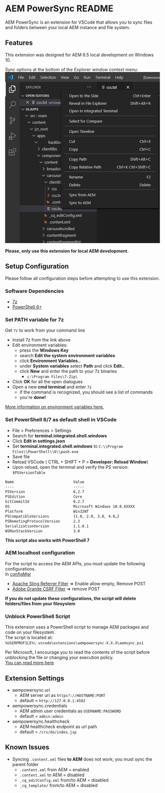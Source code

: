 # AEM PowerSync README
AEM PowerSync is an extension for VSCode that allows you to sync files and folders between your local AEM instance and file system.

## Features
This extension was designed for AEM 6.5 local development on Windows 10.

Sync options at the bottom of the Explorer window context menu:
![context menu options](images/menu.png)

**Please, only use this extension for local AEM development.**

## Setup Configuration
Please follow all configuration steps before attempting to use this extension.  

### Software Dependencies
- [7z](https://www.7-zip.org/a/7z1900-x64.msi)
- [PowerShell 6+](https://github.com/PowerShell/PowerShell/releases)

### Set PATH variable for 7z
Get `7z` to work from your command line
- Install 7z from the link above
- Edit environment variables:
    - press the **Windows Key**
    - search **Edit the system environment variables**
    - click **Environment Variables..**
    - under **System variables** select **Path** and click **Edit..**
    - click **New** and enter the path to your 7z binaries
        - `c:\Program Files\7-Zip\`
- Click **OK** for all the open dialogues
- Open a new **cmd terminal** and enter `7z`
    - if the command is recognized, you should see a list of commands
    - you're **done!**
  
[More information on environment variables here.](https://support.microsoft.com/en-us/help/310519/how-to-manage-environment-variables-in-windows-xp)
 
### Set PowerShell 6/7 as default shell in VSCode
- File > Preferences > Settings
- Search for **terminal.integrated.shell.windows**
- Click **Edit in settings.json**
- Set **terminal.integrated.shell.windows** to `C:\\Program Files\\PowerShell\\6\\pwsh.exe`
- Save file
- Reload VSCode ( CTRL + SHIFT + P > **Developer: Reload Window**)
- Upon reload, open the terminal and verify the PS version: `$PSVersionTable`
```
Name                           Value
----                           -----
PSVersion                      6.2.7
PSEdition                      Core
GitCommitId                    6.2.7
OS                             Microsoft Windows 10.0.XXXXX
Platform                       Win32NT
PSCompatibleVersions           {1.0, 2.0, 3.0, 4.0…}
PSRemotingProtocolVersion      2.3
SerializationVersion           1.1.0.1
WSManStackVersion              3.0
```

**This script also works with PowerShell 7**

### AEM localhost configuration
For the script to access the AEM APIs, you must update the following configurations.  
In [configMgr](http://localhost:4502/system/console/configMgr)  
- [Apache Sling Referrer Filter](http://localhost:4502/system/console/configMgr/org.apache.sling.security.impl.ReferrerFilter) => Enable allow empty, Remove POST
- [Adobe Granite CSRF Filter](http://localhost:4502/system/console/configMgr/com.adobe.granite.csrf.impl.CSRFFilter) => remove POST

**If you do not update these configurations, the script will delete folders/files from your filesystem**

### Unblock PowerShell Script
This extension uses a PowerShell script to manage AEM packages and code on your filesystem.  
The script is located at:  
`%USERPROFILE%\.vscode\extensions\aempowersync-X.X.X\aemsync.ps1`

Per Microsoft, I encourage you to read the contents of the script before unblocking the file or changing your execution policy.  
[You can read more here](https://docs.microsoft.com/en-us/powershell/module/microsoft.powershell.security/set-executionpolicy?view=powershell-7#example-7--unblock-a-script-to-run-it-without-changing-the-execution-policy)  


## Extension Settings
- aempowersync.uri
    - AEM server uri as `https?://HOSTNAME:PORT`
    - default = `http://127.0.0.1:4502`
- aempowersync.credentials
    - AEM admin user credentials as `USERNAME:PASSWORD`
    - default = `admin:admin`
- aempowersync.healthcheck
    - AEM healthcheck endpoint as url path
    - default = `/crx/de/index.jsp`

## Known Issues
- Syncing `.content.xml` files **to AEM** does not work; you must sync the parent folder
    - `.content.xml` from AEM = enabled
    - `.content.xml` to AEM = disabled
    - `_cq_editConfig.xml` from/to AEM = disabled
    - `_cq_template/` from/to AEM = disabled
